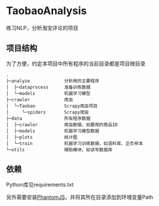 TaobaoAnalysis
=========

练习NLP，分析淘宝评论的项目


项目结构
---------

为了方便，约定本项目中所有程序的当前目录都是项目根目录

```
.
├─analyze             分析用的主要程序
│  ├─dataprocess      准备训练数据
│  └─models           机器学习模型
├─crawler             爬虫
│  └─Taobao           Scrapy爬虫项目
│     └─spiders       Scrapy爬虫
├─data                所有程序数据
│  ├─crawler          爬虫数据，如要爬的商品ID
│  ├─models           机器学习模型数据
│  ├─plots            统计图
│  └─train            机器学习训练数据，如语料库、正负样本
└─utils               辅助模块，如读写数据库
```


依赖
---------

Python库见requirements.txt

另外需要安装[PhantomJS](http://phantomjs.org/)，并将其所在目录添加到环境变量Path
